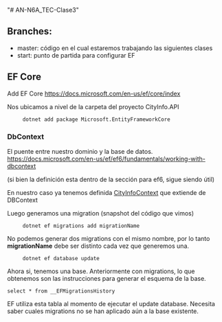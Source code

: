 "# AN-N6A_TEC-Clase3"

## Branches:
- master: código en el cual estaremos trabajando las siguientes clases
- start: punto de partida para configurar EF

## EF Core
   Add EF Core   https://docs.microsoft.com/en-us/ef/core/index     

Nos ubicamos a nivel de la carpeta del proyecto CityInfo.API

```
	 dotnet add package Microsoft.EntityFrameworkCore	 
```

### DbContext

El puente entre nuestro dominio y la base de datos.
https://docs.microsoft.com/en-us/ef/ef6/fundamentals/working-with-dbcontext

(si bien la definición esta dentro de la sección para ef6, sigue siendo útil)

En nuestro caso ya tenemos definida [CityInfoContext](https://github.com/ORT-DA2/AN-N6A_TEC-Clase3/blob/start/CityInfo.API/Entities/CityInfoContext.cs) que extiende de DBContext

Luego generamos una migration (snapshot del código que vimos)
```
	 dotnet ef migrations add migrationName
```

No podemos generar dos migrations con el mismo nombre, por lo tanto **migrationName** debe ser distinto cada vez que generemos una.

```
	 dotnet ef database update
```

Ahora si, tenemos una base. Anteriormente con migrations, lo que obtenemos son las instrucciones para generar el esquema de la base.

```
select * from __EFMigrationsHistory
```
EF utiliza esta tabla al momento de ejecutar el update database. Necesita saber cuales migrations no se han aplicado aún a la base existente.
